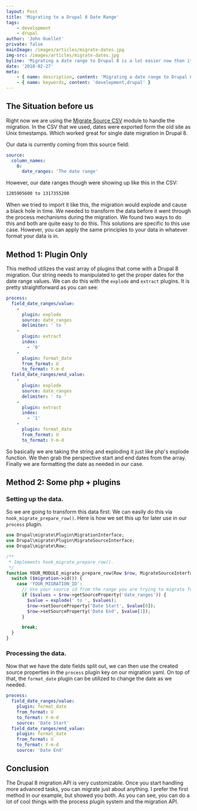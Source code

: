 ```yaml
---
layout: Post
title: 'Migrating to a Drupal 8 Date Range'
tags:
    - development
    - drupal
author: 'John Ouellet'
private: false
mainImage: /images/articles/migrate-dates.jpg
img-src: /images/articles/migrate-dates.jpg
byline: 'Migrating a date range to Drupal 8 is a lot easier now than it was a year ago.  Below I will show you how to transform the data to get the date ranges to migrate to Drupal 8 properly.'
date: '2018-02-27'
meta:
    - { name: description, content: 'Migrating a date range to Drupal 8 is a lot easier now than it was a year ago.  Below I will show you how to transform the data to get the date ranges to migrate to Drupal 8 properly.' }
    - { name: keywords, content: 'development,drupal' }
---
```


The Situation before us
---------------------

Right now we are using the [Migrate Source CSV](https://www.drupal.org/project/migrate_source_csv) module to handle the migration.  In the CSV that we used, dates were exported form the old site as Unix timestamps.  Which worked great for single date migration in Drupal 8.

Our data is currently coming from this source field:

```yaml
source:
  column_names:
    0:
      date_ranges: 'The date range'
```

However, our date ranges though were showing up like this in the CSV:

```bash
1285905600 to 1317355200
```

When we tried to import it like this, the migration would explode and cause a black hole in time.  We needed to transform the data before it went through the process mechanisms during the migration.  We found two ways to do this and both are quite easy to do this.  This solutions are specific to this use case.  However, you can apply the same principles to your data in whatever format your data is in.


Method 1: Plugin Only
---------------------

This method utilizes the vast array of plugins that come with a Drupal 8 migration.  Our string needs to manipulated to get the proper dates for the date range values.  We can do this with the ```explode``` and ```extract``` plugins.  It is pretty straightforward as you can see:

```yaml
process:
  field_date_ranges/value:
    -
      plugin: explode
      source: date_ranges
      delimiter: ' to '
    -
      plugin: extract
      index:
        - '0'
    -
      plugin: format_date
      from_format: U
      to_format: Y-m-d
  field_date_ranges/end_value:
    -
      plugin: explode
      source: date_ranges
      delimiter: ' to '
    -
      plugin: extract
      index:
        - '1'
    -
      plugin: format_date
      from_format: U
      to_format: Y-m-d
```

So basically we are taking the string and exploding it just like php's explode function.  We then grab the perspective start and end dates from the array.  Finally we are formatting the date as needed in our case.

Method 2: Some php + plugins
----------------------------

### Setting up the data.

So we are going to transform this data first.  We can easily do this via ```hook_migrate_prepare_row()```.  Here is how we set this up for later use in our ```process``` plugin.

```php
use Drupal\migrate\Plugin\MigrationInterface;
use Drupal\migrate\Plugin\MigrateSourceInterface;
use Drupal\migrate\Row;

/**
 * Implements hook_migrate_prepare_row().
 */
function YOUR_MODULE_migrate_prepare_row(Row $row, MigrateSourceInterface $source, MigrationInterface $migration) {
  switch ($migration->id()) {
    case 'YOUR_MIGRATION_ID':
      // Use your source id from the range you are trying to migrate form the yml.
      if ($values = $row->getSourceProperty('date_ranges')) {
        $value = explode(' to ', $values);
        $row->setSourceProperty('Date Start', $value[0]);
        $row->setSourceProperty('Date End', $value[1]);
      }

      break;
  }
}
```

### Processing the data.

Now that we have the date fields split out, we can then use the created source properties in the ```process``` plugin key on our migration yaml.  On top of that, the ```format_date``` plugin can be utilized to change the date as we needed.

```yaml
process:
  field_date_ranges/value:
    plugin: format_date
    from_format: U
    to_format: Y-m-d
    source: 'Date Start'
  field_date_ranges/end_value:
    plugin: format_date
    from_format: U
    to_format: Y-m-d
    source: 'Date End'
```

Conclusion
----------

The Drupal 8 migration API is very customizable.  Once you start handling more advanced tasks, you can migrate just about anything.  I prefer the first method in our example, but showed you both.  As you can see, you can do a lot of cool things with the process plugin system and the migration API.
